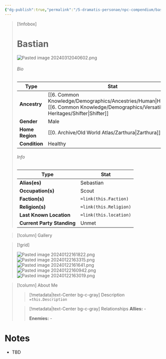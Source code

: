 ```yaml
---
{"dg-publish":true,"permalink":"/5-dramatis-personae/npc-compendium/bastian/"}
---
```



> [!infobox]
> # Bastian
> ![Pasted image 20240312040602.png](/img/user/x.%20Assets/Attachments/Pasted%20image%2020240312040602.png)
> ###### Bio
> Type |  Stat |
> ---|---|
> **Ancestry** | [[6. Common Knowledge/Demographics/Ancestries/Human\|Human]] [[6. Common Knowledge/Demographics/Versatile Heritages/Shifter\|Shifter]] |
> **Gender** | Male |
> **Home Region** | [[0. Archive/Old World Atlas/Zarthura\|Zarthura]] |
> **Condition** | Healthy |
> ###### Info
> Type |  Stat |
> ---|---|
> **Alias(es)** | Sebastian |
> **Occupation(s)** | Scout |
> **Faction(s)** | `=link(this.Faction)` |
> **Religion(s)** | `=link(this.Religion)` |
> **Last Known Location** | `=link(this.location)` |
> **Current Party Standing** | Unmet |

> [!column] Gallery 

>[!grid]
>
>![Pasted image 20240122161822.png](/img/user/x.%20Assets/Attachments/Pasted%20image%2020240122161822.png)
>![Pasted image 20240122163315.png](/img/user/x.%20Assets/Attachments/Pasted%20image%2020240122163315.png)
>![Pasted image 20240122161641.png](/img/user/x.%20Assets/Attachments/Pasted%20image%2020240122161641.png)
>![Pasted image 20240122160942.png](/img/user/x.%20Assets/Attachments/Pasted%20image%2020240122160942.png)
>![Pasted image 20240122163019.png](/img/user/x.%20Assets/Attachments/Pasted%20image%2020240122163019.png)


> [!column] About Me
>> [!metadata|text-Center bg-c-gray] Description
>> `=this.Description`
>
>> [!metadata|text-Center bg-c-gray] Relationships
>> **Allies:** -
>>
>> **Enemies:** -

# Notes

- TBD

